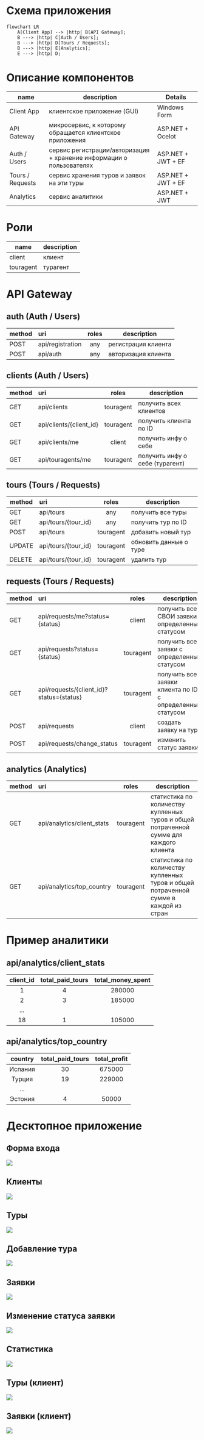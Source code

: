 # Схема приложения

```mermaid
flowchart LR
    A[Client App] --> |http| B[API Gateway];
    B ---> |http| C[Auth / Users];
    B ---> |http| D[Tours / Requests];
    B ---> |http| E[Analytics];
    E ---> |http| D;
```

# Описание компонентов
| name    | description| Details |
|---------|------------|---------|
| Client App | клиентское приложение (GUI) | Windows Form |
| API Gateway | микросервис, к которому обращается клиентское приложения | ASP.NET + Ocelot | 
| Auth / Users | сервис регистрации/авторизация + хранение информации о пользователях | ASP.NET + JWT + EF|
| Tours / Requests | сервис хранения туров и заявок на эти туры | ASP.NET + JWT + EF|
| Analytics | сервис аналитики | ASP.NET + JWT|

# Роли
| name    | description |
|-------|-------------|
| client | клиент |
| touragent | турагент |

# API Gateway
## auth (Auth / Users)
| method  | uri                                      | roles       | description|
|-------|:-----------------------------------------|:-----------:|------------|
| POST    | api/registration                           | any         | регистрация клиента
| POST    | api/auth                                 | any         | авторизация клиента

## clients (Auth / Users)
| method  | uri                                      | roles       | description|
|-------|:-----------------------------------------|:-----------:|------------|
| GET     | api/clients                              | touragent   | получить всех клиентов
| GET     | api/clients/{client_id}                  | touragent   | получить клиента по ID
| GET     | api/clients/me                           | client      | получить инфу о себе
| GET  | api/touragents/me                           | touragent      | получить инфу о себе (турагент)

## tours (Tours / Requests)
| method  | uri                                      | roles       | description|
|-------|:-----------------------------------------|:-----------:|------------|
| GET     | api/tours                                | any         | получить все туры
| GET     | api/tours/{tour_id}                      | any         | получить тур по ID
| POST    | api/tours                                | touragent   | добавить новый тур
| UPDATE  | api/tours/{tour_id}                      | touragent   | обновить данные о туре
| DELETE  | api/tours/{tour_id}                      | touragent   | удалить тур

## requests (Tours / Requests)
| method  | uri                                      | roles       | description|
|-------|:-----------------------------------------|:-----------:|------------|
| GET     | api/requests/me?status={status}          | client      | получить все СВОИ заявки с определенным статусом
| GET     | api/requests?status={status}             | touragent   | получить все заявки с определенным статусом
| GET     | api/requests/{client_id}?status={status} | touragent   | получить все заявки клиента по ID с определенным статусом
| POST    | api/requests                             | client      | создать заявку на тур
| POST    | api/requests/change_status               | touragent   | изменить статус заявки

## analytics (Analytics)
| method  | uri                                      | roles       | description|
|-------|:-----------------------------------------|:-----------:|------------|
| GET     | api/analytics/client_stats                    | touragent   | статистика по количеству купленных туров и общей потраченной сумме для каждого клиента
| GET     | api/analytics/top_country                  | touragent   | статистика по количеству купленных туров и общей потраченной сумме в каждой из стран

# Пример аналитики
## api/analytics/client_stats
| client_id | total_paid_tours | total_money_spent |
|:---:|:---:|:---:|
| 1 | 4 | 280000 |
| 2 | 3 | 185000 |
| ... |  |  |
| 18 | 1 | 105000 |

## api/analytics/top_country
| country | total_paid_tours | total_profit |
|:---:|:---:|:---:|
| Испания | 30 | 675000 |
| Турция | 19 | 229000 |
| ... |  |  |
| Эстония | 4 | 50000 |

# Десктопное приложение
## Форма входа
![](./Screens/Auth.png)

## Клиенты
![](./Screens/ClientTab.png)

## Туры
![](./Screens/TourTab.png)

## Добавление тура
![](./Screens/CreateUpdateForm.png)

## Заявки
![](./Screens/RequestsTab.png)

## Изменение статуса заявки
![](./Screens/RequestsChangeStatus.png)

## Статистика
![](./Screens/stats.png)

## Туры (клиент)
![](./Screens/TourTabClient.png)

## Заявки (клиент)
![](./Screens/RequestsTabClient.png)
